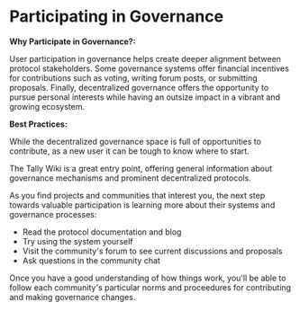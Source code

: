 # Participating in Governance

**Why Participate in Governance?:**

User participation in governance helps create deeper alignment between protocol stakeholders. Some governance systems offer financial incentives for contributions such as voting, writing forum posts, or submitting proposals. Finally, decentralized governance offers the opportunity to pursue personal interests while having an outsize impact in a vibrant and growing ecosystem.

**Best Practices:**

While the decentralized governance space is full of opportunities to contribute, as a new user it can be tough to know where to start.

The Tally Wiki is a great entry point, offering general information about governance mechanisms and prominent decentralized protocols.

As you find projects and communities that interest you, the next step towards valuable participation is learning more about their systems and governance processes:

* Read the protocol documentation and blog
* Try using the system yourself
* Visit the community's forum to see current discussions and proposals
* Ask questions in the community chat

Once you have a good understanding of how things work, you'll be able to follow each community's particular norms and proceedures for contributing and making governance changes.
